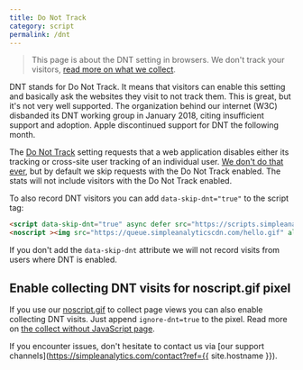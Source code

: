 ```yaml
---
title: Do Not Track
category: script
permalink: /dnt
---
```


> This page is about the DNT setting in browsers. We don't track your visitors, [read more on what we collect](/what-we-collect).

DNT stands for Do Not Track. It means that visitors can enable this setting and basically ask the websites they visit to not track them. This is great, but it's not very well supported. The organization behind our internet (W3C) disbanded its DNT working group in January 2018, citing insufficient support and adoption. Apple discontinued support for DNT the following month.

The [Do Not Track](https://en.wikipedia.org/wiki/Do_Not_Track) setting requests that a web application disables either its tracking or cross-site user tracking of an individual user. [We don't do that ever](/no-tracking), but by default we skip requests with the Do Not Track enabled. The stats will not include visitors with the Do Not Track enabled.

To also record DNT visitors you can add `data-skip-dnt="true"` to the script tag:

<!-- prettier-ignore -->
```html
<script data-skip-dnt="true" async defer src="https://scripts.simpleanalyticscdn.com/latest.js"></script>
<noscript ><img src="https://queue.simpleanalyticscdn.com/hello.gif" alt="" referrerpolicy="no-referrer-when-downgrade" /></noscript>
```

If you don't add the `data-skip-dnt` attribute we will not record visits from users where DNT is enabled.

## Enable collecting DNT visits for noscript.gif pixel

If you use our [noscript.gif](/without-javascript) to collect page views you can also enable collecting DNT visits. Just append `ignore-dnt=true` to the pixel. Read more on [the collect without JavaScript page](/without-javascript).

If you encounter issues, don't hesitate to contact us via [our support channels](https://simpleanalytics.com/contact?ref={{ site.hostname }}).
